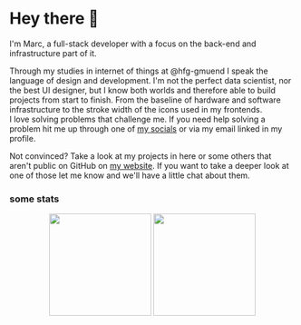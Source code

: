 # Hey there 👋

I'm Marc, a full-stack developer with a focus on the back-end and infrastructure part of it.

Through my studies in internet of things at @hfg-gmuend I speak the language of design and development. I'm not the perfect data scientist, nor the best UI designer, but I know both worlds and therefore able to build projects from start to finish. From the baseline of hardware and software infrastructure to the stroke width of the icons used in my frontends.  
I love solving problems that challenge me. If you need help solving a problem hit me up through one of <a target="_blank" href="https://www.marcrufeis.de/socials">my socials</a> or via my email linked in my profile.

Not convinced? Take a look at my projects in here or some others that aren't public on GitHub on <a target="_blank" href="https://www.marcrufeis.de/projects">my website</a>. If you want to take a deeper look at one of those let me know and we'll have a little chat about them.

### some stats
<div align="center">
<img height="180em" src="https://github-readme-stats.vercel.app/api?username=craftycram&count_private=true&show_icons=true&theme=dark&include_all_commits" />
<img height="180em" src="https://github-readme-stats.vercel.app/api/top-langs/?username=craftycram&theme=dark&layout=compact&langs_count=6" />
</div>
